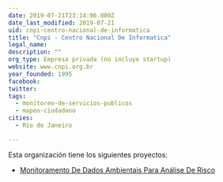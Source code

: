 ```yaml
---
date: 2019-07-21T23:14:06.000Z
date_last_modified: 2019-07-21
uid: cnpi-centro-nacional-de-informatica
title: "Cnpi - Centro Nacional De Informatica"
legal_name: 
description: ""
org_type: Empresa privada (no incluye startup)
website: www.cnpi.org.br
year_founded: 1995
facebook: 
twitter: 
tags:
  - monitoreo-de-servicios-publicos
  - mapeo-ciudadano
cities: 
  - Río de Janeiro

---
```


Esta organización tiene los siguientes proyectos:

- [Monitoramento De Dados Ambientais Para Análise De Risco](/proyectos/monitoramento-de-dados-ambientais-para-analise-de-risco)
